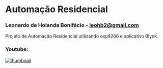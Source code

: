 # Automação Residencial
### Leonardo de Holanda Bonifácio - leohb2@gmail.com

Projeto de Automação Residencial utilizando esp8266 e aplicativo Blynk.

### Youtube:
[![thumbnail](https://user-images.githubusercontent.com/42444599/52231568-74723c00-28a1-11e9-8f63-97ddba5912e8.png)](https://youtu.be/kLSGIVT8qWw)
